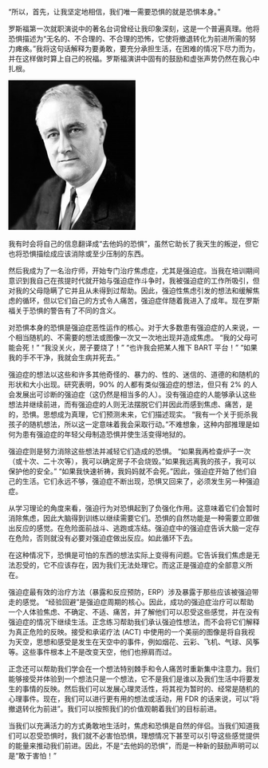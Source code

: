 “所以，首先，让我坚定地相信，我们唯一需要恐惧的就是恐惧本身。”

罗斯福第一次就职演说中的著名台词曾经让我印象深刻，这是一个普遍真理。他将恐惧描述为“无名的、不合理的、不合理的恐怖，它使将撤退转化为前进所需的努力瘫痪。”我将这句话解释为要勇敢，要充分承担生活，在困难的情况下尽力而为，并在这样做时算上自己的祝福。罗斯福演讲中固有的鼓励和虚张声势仍然在我心中扎根。

![Scrupulosity OCD](/static/images/illustrations/fdr.jpg)

我有时会将自己的信息翻译成“去他妈的恐惧”，虽然它助长了我天生的叛逆，但它也将恐惧描绘成应该消除或至少压制的东西。

然后我成为了一名治疗师，开始专门治疗焦虑症，尤其是强迫症。当我在培训期间意识到我自己在孩提时代就开始与强迫症作斗争时，我被强迫症的工作所吸引，但对我的父母隐瞒了它并且从未得到过帮助。因此，强迫性焦虑引发的想法和缓解焦虑的循环，但以它们自己的方式令人痛苦，强迫症伴随着我进入了成年。现在罗斯福关于恐惧的警告有了不同的含义。

对恐惧本身的恐惧是强迫症恶性运作的核心。对于大多数患有强迫症的人来说，一个相当随机的、不需要的想法或图像一次又一次地出现并造成焦虑。 “我的父母可能会死！” “我没关火，房子要烧了！” “也许我会把某人推下 BART 平台！” “如果我的手不干净，我就会生病并死去。”

强迫症的想法以这些和许多其他奇怪的、暴力的、性的、迷信的、道德的和随机的形状和大小出现。研究表明，90% 的人都有类似强迫症的想法，但只有 2% 的人会发展出可诊断的强迫症（这仍然是相当多的人）。没有强迫症的人能够承认这些想法并继续前进，而有强迫症的人则无法摆脱它们并因此而感到焦虑、痛苦，是的，恐惧。思想成为真理，它们预测未来，它们描述现实。 “我有一个关于扼杀我孩子的随机想法，所以这一定意味着我会采取行动。”不难想象，这种内部推理是如何为患有强迫症的年轻父母制造恐惧并使生活变得地狱的。

强迫症则是努力消除这些想法并减轻它们造成的恐惧。 “如果我再检查炉子一次（或十次、二十次等），我可以确定房子不会烧毁。”如果我远离我的孩子，我可以保护他的安全。” “如果我快速祈祷，我妈妈就不会死。”因此，强迫症开始了他们自己的生活。它们永远不够，强迫症不断出现，恐惧又回来了，必须发生另一种强迫症。

从学习理论的角度来看，强迫行为对恐惧起到了负强化作用。这意味着它们会暂时消除焦虑，因此大脑得到训练以继续需要它们。恐惧的自然功能是一种需要立即做出反应的感觉。在危险面前战斗、逃跑或冻结。强迫症中的强迫症告诉大脑一定存在危险，否则就没有必要对强迫症做出反应。如此循环下去。

在这种情况下，恐惧是可怕的东西的想法实际上变得有问题。它告诉我们焦虑是无法忍受的，它不应该存在，因为我们无法处理它。而这正是强迫症的全部意义所在。

强迫症最有效的治疗方法（暴露和反应预防，ERP）涉及暴露于那些应该被强迫带走的感觉。 “经验回避”是强迫症周期的核心。因此，成功的强迫症治疗可以帮助一个人体验焦虑、不确定、不适、痛苦，并了解他们可以忍受这些感觉，并在没有强迫症的情况下继续生活。正念练习帮助我们承认强迫性想法，而不会将它们解释为真正危险的反映。接受和承诺疗法 (ACT) 中使用的一个美丽的图像是将自我视为天空，思想和感受是发生在天空中的事件，例如烟花、云彩、飞机、气球、风筝等。这些事件根本上不是改变天空，他们也擦肩而过。

正念还可以帮助我们学会在一个想法特别棘手和令人痛苦时重新集中注意力。我们能够接受并体验到一个想法只是一个想法，它不是我们是谁以及我们生活中将要发生的事情的反映。然后我们可以发展心理灵活性，将其视为暂时的、经常是随机的心理事件。现在，我们可以进行更有用的想法或活动，用 FDR 的话来说，可以“将撤退转化为前进”。我们可以按照我们的价值观朝着我们的目标前进。

当我们以充满活力的方式勇敢地生活时，焦虑和恐惧是自然的伴侣。当我们知道我们可以忍受恐惧时，我们就不必害怕恐惧，理想情况下甚至可以引导这些感觉提供的能量来推动我们前进。因此，不是“去他妈的恐惧”，而是一种新的鼓励声明可以是“敢于害怕！”
